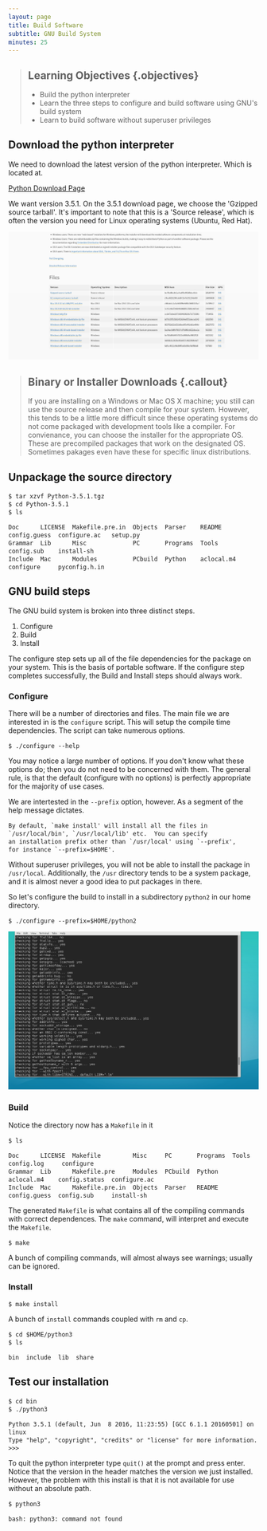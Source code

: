 ```yaml
---
layout: page
title: Build Software
subtitle: GNU Build System
minutes: 25
---
```


> ## Learning Objectives {.objectives}
>
> * Build the python interpreter
> * Learn the three steps to configure and build software using GNU's build system
> * Learn to build software without superuser privileges


## Download the python interpreter

We need to download the latest version of the python interpreter.  Which is 
located at.

[Python Download Page](https://www.python.org/downloads/release/python-351)


We want version 3.5.1.  On the 3.5.1 download page, we choose the 'Gzipped 
source tarball'.  It's important to note that this is a 'Source release', which 
is often the version you need for Linux operating systems (Ubuntu, Red Hat).

![python download page](img/python-download.png)

> ## Binary or Installer Downloads {.callout}
>
> If you are installing on a Windows or Mac OS X machine; you still can use the 
> source release and then compile for your system.  However, this tends to be a 
> little more difficult since these operating systems do not come packaged with 
> development tools like a compiler.  For convienance, you can choose the 
> installer for the appropriate OS.  These are precompiled packages that work 
> on the designated OS.  Sometimes pakages even have these for specific linux 
> distributions.


## Unpackage the source directory

~~~ {.bash}
$ tar xzvf Python-3.5.1.tgz
$ cd Python-3.5.1
$ ls
~~~

~~~ {.output}
Doc      LICENSE  Makefile.pre.in  Objects  Parser    README      config.guess  configure.ac   setup.py
Grammar  Lib      Misc             PC       Programs  Tools       config.sub    install-sh
Include  Mac      Modules          PCbuild  Python    aclocal.m4  configure     pyconfig.h.in
~~~

## GNU build steps

The GNU build system is broken into three distinct steps.

1. Configure
2. Build
3. Install

The configure step sets up all of the file dependencies for the package on your 
system.  This is the basis of portable software.  If the configure step 
completes successfully, the Build and Install steps should always work.

### Configure

There will be a number of directories and files.  The main file we are 
interested in is the `configure` script.  This will setup the compile time 
dependencies.  The script can take numerous options.

~~~ {.bash}
$ ./configure --help
~~~

You may notice a large number of options.  If you don't know what these options 
do; then you do not need to be concerned with them.  The general rule, is that 
the default (configure with no options) is perfectly appropriate for the 
majority of use cases.

We are intertested in the `--prefix` option, however.  As a segment of the help 
message dictates.

~~~ {.output}
By default, `make install' will install all the files in
`/usr/local/bin', `/usr/local/lib' etc.  You can specify
an installation prefix other than `/usr/local' using `--prefix',
for instance `--prefix=$HOME'.
~~~

Without superuser privileges, you will not be able to install the package in 
`/usr/local`.  Additionally, the `/usr` directory tends to be a system package, 
and it is almost never a good idea to put packages in there.

So let's configure the build to install in a subdirectory `python2` in our home 
directory.

~~~ {.bash}
$ ./configure --prefix=$HOME/python2
~~~

![python configure output](img/python-configure.png)


### Build

Notice the directory now has a `Makefile` in it

~~~ {.bash}
$ ls
~~~
~~~ {.output}
Doc      LICENSE  Makefile         Misc     PC       Programs  Tools         config.log     configure     
Grammar  Lib      Makefile.pre     Modules  PCbuild  Python    aclocal.m4    config.status  configure.ac  
Include  Mac      Makefile.pre.in  Objects  Parser   README    config.guess  config.sub     install-sh
~~~

The generated `Makefile` is what contains all of the compiling commands with 
correct dependences.  The `make` command, will interpret and execute the 
`Makefile`.

~~~ {.bash}
$ make
~~~

A bunch of compiling commands, will almost always see warnings; usually can be 
ignored.

### Install

~~~ {.bash}
$ make install
~~~

A bunch of `install` commands coupled with `rm` and `cp`.

~~~ {.bash}
$ cd $HOME/python3
$ ls
~~~
~~~ {.output}
bin  include  lib  share
~~~

## Test our installation

~~~ {.bash}
$ cd bin
$ ./python3
~~~

~~~ {.output}
Python 3.5.1 (default, Jun  8 2016, 11:23:55) [GCC 6.1.1 20160501] on linux
Type "help", "copyright", "credits" or "license" for more information.
>>> 
~~~

To quit the python interpreter type `quit()` at the prompt and press enter.
Notice that the version in the header matches the version we just installed.  
However, the problem with this install is that it is not available for use 
without an absolute path.

~~~ {.bash}
$ python3
~~~
~~~ {.output}
bash: python3: command not found
~~~


